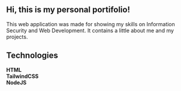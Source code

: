 <h2>Hi, this is my personal portifolio!</h2>

<p>
This web application was made for showing my skills on Information Security and Web Development. It contains a little about me and my projects.
</p>

<h2>Technologies</h2>
<strong>HTML</strong><br>
<strong>TailwindCSS</strong><br>
<strong>NodeJS</strong><br>